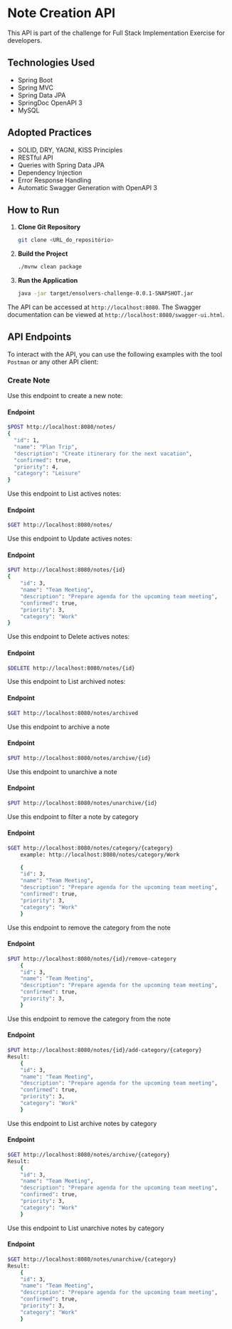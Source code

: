 # Note Creation API

This API is part of the challenge for Full Stack Implementation Exercise for developers.


## Technologies Used

- Spring Boot
- Spring MVC
- Spring Data JPA
- SpringDoc OpenAPI 3
- MySQL

## Adopted Practices

- SOLID, DRY, YAGNI, KISS Principles
- RESTful API
- Queries with Spring Data JPA
- Dependency Injection
- Error Response Handling
- Automatic Swagger Generation with OpenAPI 3

## How to Run

1. **Clone Git Repository**
    ```bash
    git clone <URL_do_repositório>
    ```

2. **Build the Project**
    ```bash
    ./mvnw clean package
    ```

3. **Run the Application**
    ```bash
    java -jar target/ensolvers-challenge-0.0.1-SNAPSHOT.jar
    ```

The API can be accessed at `http://localhost:8080`. The Swagger documentation can be viewed at `http://localhost:8080/swagger-ui.html`.

## API Endpoints

To interact with the API, you can use the following examples with the tool `Postman` or any other API client:

### Create Note

Use this endpoint to create a new note:

#### Endpoint
```bash
$POST http://localhost:8080/notes/
{
  "id": 1,
  "name": "Plan Trip",
  "description": "Create itinerary for the next vacation",
  "confirmed": true,
  "priority": 4,
  "category": "Leisure"
}
```
Use this endpoint to List actives notes:

#### Endpoint
```bash
$GET http://localhost:8080/notes/
```

Use this endpoint to Update actives notes:

#### Endpoint
```bash
$PUT http://localhost:8080/notes/{id}
{
    "id": 3,
    "name": "Team Meeting",
    "description": "Prepare agenda for the upcoming team meeting",
    "confirmed": true,
    "priority": 3,
    "category": "Work"
}
```
Use this endpoint to Delete actives notes:

#### Endpoint
```bash
$DELETE http://localhost:8080/notes/{id}
```

Use this endpoint to List archived notes:

#### Endpoint
```bash
$GET http://localhost:8080/notes/archived
```

Use this endpoint to archive a note

#### Endpoint
```bash
$PUT http://localhost:8080/notes/archive/{id}
```
Use this endpoint to unarchive a note

#### Endpoint
```bash
$PUT http://localhost:8080/notes/unarchive/{id}
```

Use this endpoint to filter a note by category

#### Endpoint
```bash
$GET http://localhost:8080/notes/category/{category}
    example: http://localhost:8080/notes/category/Work

    {
    "id": 3,
    "name": "Team Meeting",
    "description": "Prepare agenda for the upcoming team meeting",
    "confirmed": true,
    "priority": 3,
    "category": "Work"
    }
```
Use this endpoint to remove the category from the note

#### Endpoint
```bash
$PUT http://localhost:8080/notes/{id}/remove-category
    {
    "id": 3,
    "name": "Team Meeting",
    "description": "Prepare agenda for the upcoming team meeting",
    "confirmed": true,
    "priority": 3,
    }
```

Use this endpoint to remove the category from the note

#### Endpoint
```bash
$PUT http://localhost:8080/notes/{id}/add-category/{category}
Result:
    {
    "id": 3,
    "name": "Team Meeting",
    "description": "Prepare agenda for the upcoming team meeting",
    "confirmed": true,
    "priority": 3,
    "category": "Work"
    }
```

Use this endpoint to List archive notes by category
#### Endpoint
```bash
$GET http://localhost:8080/notes/archive/{category}
Result:
    {
    "id": 3,
    "name": "Team Meeting",
    "description": "Prepare agenda for the upcoming team meeting",
    "confirmed": true,
    "priority": 3,
    "category": "Work"
    }
```

Use this endpoint to List unarchive notes by category
#### Endpoint
```bash
$GET http://localhost:8080/notes/unarchive/{category}
Result:
    {
    "id": 3,
    "name": "Team Meeting",
    "description": "Prepare agenda for the upcoming team meeting",
    "confirmed": true,
    "priority": 3,
    "category": "Work"
    }
```



















